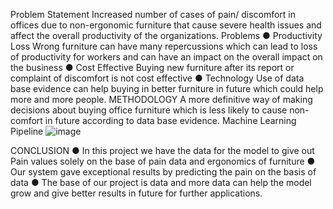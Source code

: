 Problem Statement
Increased number of cases of pain/ discomfort in offices due to non-ergonomic furniture that cause severe health issues and affect the overall productivity of the organizations.
Problems
●	Productivity Loss
Wrong furniture can have many repercussions which can lead to loss of productivity for workers and can have an impact on the overall impact on the business
●	Cost Effective
Buying new furniture after its report or complaint of discomfort is not cost effective
●	Technology
Use of data base evidence can help buying in better furniture in future which could help more and more people. 
METHODOLOGY
A more definitive way of making decisions about buying office furniture which is less likely to cause non-comfort in future according to data base evidence.
Machine Learning Pipeline
![image](https://user-images.githubusercontent.com/86169439/204152426-0dc6bbc6-514d-4db6-968f-771ce4cb1fbb.png)

CONCLUSION
●	In this project we have the data for the model to give out Pain values solely on the base of pain data and ergonomics of furniture
●	Our system gave exceptional results by predicting the pain on the basis of data
●	The base of our project is data and more data can help the model grow and give better results in future for further applications.




